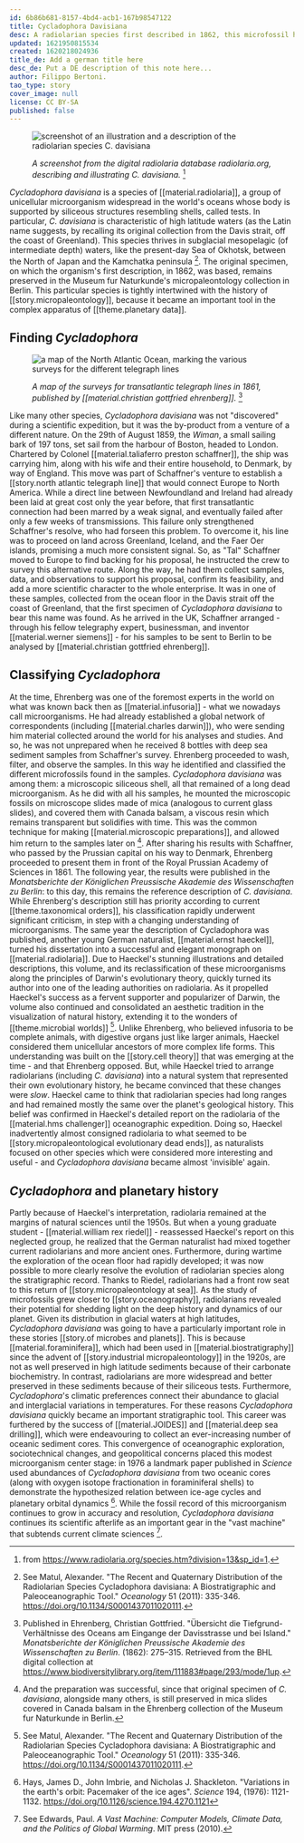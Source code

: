 ```yaml
---
id: 6b86b681-8157-4bd4-acb1-167b98547122
title: Cycladophora Davisiana
desc: A radiolarian species first described in 1862, this microfossil has been used as an important tool in scientific research, and continues to help in the ongoing study of our planet and its deep history.
updated: 1621950815534
created: 1620218024936
title_de: Add a german title here
desc_de: Put a DE description of this note here...
author: Filippo Bertoni.
tao_type: story
cover_image: null
license: CC BY-SA
published: false
---
```

<figure>

![screenshot of an illustration and a description of the radiolarian species C. davisiana](/images/filo/Cycladophora-davisiana-rads.png)

<figcaption>

_A screenshot from the digital radiolaria database radiolaria.org, describing and illustrating C. davisiana._ [^image1]

</figcaption>
</figure>

_Cycladophora davisiana_ is a species of [[material.radiolaria]], a group of unicellular microorganism widespread in the world's oceans whose body is supported by siliceous structures resembling shells, called tests. In particular, _C. davisiana_ is characteristic of high latitude waters (as the Latin name suggests, by recalling its original collection from the Davis strait, off the coast of Greenland). This species thrives in subglacial mesopelagic (of intermediate depth) waters, like the present-day Sea of Okhotsk, between the North of Japan and the Kamchatka peninsula [^image6]. The original specimen, on which the organism's first description, in 1862, was based, remains preserved in the Museum fur Naturkunde's micropaleontology collection in Berlin. This particular species is tightly intertwined with the history of [[story.micropaleontology]], because it became an important tool in the complex apparatus of [[theme.planetary data]].

## Finding _Cycladophora_

<figure>

![a map of the North Atlantic Ocean, marking the various surveys for the different telegraph lines](/images/filo/monatsberichtede18611knig_0293.jpg)

<figcaption>

_A map of the surveys for transatlantic telegraph lines in 1861, published by [[material.christian gottfried ehrenberg]]._ [^image2]

</figcaption>

</figure>

Like many other species, _Cycladophora davisiana_ was not "discovered" during a scientific expedition, but it was the by-product from a venture of a different nature. On the 29th of August 1859, the _Wiman_, a small sailing bark of 197 tons, set sail from the harbour of Boston, headed to London. Chartered by Colonel [[material.taliaferro preston schaffner]], the ship was carrying him, along with his wife and their entire household, to Denmark, by way of England. This move was part of Schaffner's venture to establish a [[story.north atlantic telegraph line]] that would connect Europe to North America. While a direct line between Newfoundland and Ireland had already been laid at great cost only the year before, that first transatlantic connection had been marred by a weak signal, and eventually failed after only a few weeks of transmissions. This failure only strengthened Schaffner's resolve, who had forseen this problem. To overcome it, his line was to proceed on land across Greenland, Iceland, and the Faer Oer islands, promising a much more consistent signal. So, as "Tal" Schaffner moved to Europe to find backing for his proposal, he instructed the crew to survey this alternative route. Along the way, he had them collect samples, data, and observations to support his proposal, confirm its feasibility, and add a more scientific character to the whole enterprise. It was in one of these samples, collected from the ocean floor in the Davis strait off the coast of Greenland, that the first specimen of _Cycladophora davisiana_ to bear this name was found. As he arrived in the UK, Schaffner arranged - through his fellow telegraphy expert, businessman, and inventor [[material.werner siemens]] - for his samples to be sent to Berlin to be analysed by [[material.christian gottfried ehrenberg]].

## Classifying _Cycladophora_
At the time, Ehrenberg was one of the foremost experts in the world on what was known back then as [[material.infusoria]] - what we nowadays call microorganisms. He had already established a global network of correspondents (including [[material.charles darwin]]), who were sending him material collected around the world for his analyses and studies. And so, he was not unprepared when he received 8 bottles with deep sea sediment samples from Schaffner's survey. Ehrenberg proceeded to wash, filter, and observe the samples. In this way he identified and classified the different microfossils found in the samples. _Cycladophora davisiana_ was among them: a microscopic siliceous shell, all that remained of a long dead microorganism. As he did with all his samples, he mounted the microscopic fossils on microscope slides made of mica (analogous to current glass slides), and covered them with Canada balsam, a viscous resin which remains transparent but solidifies with time. This was the common technique for making [[material.microscopic preparations]], and allowed him return to the samples later on [^image3]. After sharing his results with Schaffner, who passed by the Prussian capital on his way to Denmark, Ehrenberg proceeded to present them in front of the Royal Prussian Academy of Sciences in 1861. The following year, the results were published in the _Monatsberichte der Königlichen Preussische Akademie des Wissenschaften zu Berlin_: to this day, this remains the reference description of _C. davisiana_. While Ehrenberg's description still has priority according to current [[theme.taxonomical orders]], his classification rapidly underwent significant criticism, in step with a changing understanding of microorganisms. The same year the description of Cycladophora was published, another young German naturalist, [[material.ernst haeckel]], turned his dissertation into a successful and elegant monograph on [[material.radiolaria]]. Due to Haeckel's stunning illustrations and detailed descriptions, this volume, and its reclassification of these microorganisms along the principles of Darwin's evolutionary theory, quickly turned its author into one of the leading authorities on radiolaria. As it propelled Haeckel's success as a fervent supporter and popularizer of Darwin, the volume also continued and consolidated an aesthetic tradition in the visualization of natural history, extending it to the wonders of [[theme.microbial worlds]] [^image6]. Unlike Ehrenberg, who believed infusoria to be complete animals, with digestive organs just like larger animals, Haeckel considered them unicellular ancestors of more complex life forms. This understanding was built on the [[story.cell theory]] that was emerging at the time - and that Ehrenberg opposed. But, while Haeckel tried to arrange radiolarians (including _C. davisiana_) into a natural system that represented their own evolutionary history, he became convinced that these changes were _slow_. Haeckel came to think that radiolarian species had long ranges and had remained mostly the same over the planet's geological history. This belief was confirmed in Haeckel's detailed report on the radiolaria of the [[material.hms challenger]] oceanographic expedition. Doing so, Haeckel inadvertently almost consigned radiolaria to what seemed to be [[story.micropaleontological evolutionary dead ends]], as naturalists focused on other species which were considered more interesting and useful - and _Cycladophora davisiana_ became almost 'invisible' again.

## _Cycladophora_ and planetary history
Partly because of Haeckel's interpretation, radiolaria remained at the margins of natural sciences until the 1950s. But when a young graduate student - [[material.william rex riedel]] - reassessed Haeckel's report on this neglected group, he realized that the German naturalist had mixed together current radiolarians and more ancient ones. Furthermore, during wartime the exploration of the ocean floor had rapidly developed; it was now possible to more clearly resolve the evolution of radiolarian species along the stratigraphic record. Thanks to Riedel, radiolarians had a front row seat to this return of [[story.micropaleontology at sea]]. As the study of microfossils grew closer to [[story.oceanography]], radiolarians revealed their potential for shedding light on the deep history and dynamics of our planet. Given its distribution in glacial waters at high latitudes, _Cycladophora davisiana_ was going to have a particularly important role in these stories [[story.of microbes and planets]]. This is because [[material.foraminifera]], which had been used in [[material.biostratigraphy]] since the advent of [[story.industrial micropaleontology]] in the 1920s, are not as well preserved in high latitude sediments because of their carbonate biochemistry. In contrast, radiolarians are more widespread and better preserved in these sediments because of their siliceous tests. Furthermore, _Cycladophora_'s climatic preferences connect their abundance to glacial and interglacial variations in temperatures. For these reasons _Cycladophora davisiana_ quickly became an important stratigraphic tool. This career was furthered by the success of [[material.JOIDES]] and [[material.deep sea drilling]], which were endeavouring to collect an ever-increasing number of oceanic sediment cores. This convergence of oceanographic exploration, sociotechnical changes, and geopolitical concerns placed this modest microorganism center stage: in 1976 a landmark paper published in _Science_ used abundances of _Cycladophora davisiana_ from two oceanic cores (along with oxygen isotope fractionation in foraminiferal shells) to demonstrate the hypothesized relation between ice-age cycles and planetary orbital dynamics [^image4]. While the fossil record of this microorganism continues to grow in accuracy and resolution, _Cycladophora davisiana_ continues its scientific afterlife as an important gear in the "vast machine" that subtends current climate sciences [^image5].

[^image1]: from https://www.radiolaria.org/species.htm?division=13&sp_id=1.

[^image6]: See Matul, Alexander. "The Recent and Quaternary Distribution of the Radiolarian Species Cycladophora davisiana: A Biostratigraphic and Paleoceanographic Tool." _Oceanology_ 51 (2011): 335-346. https://doi.org/10.1134/S0001437011020111. 

[^image2]: Published in Ehrenberg, Christian Gottfried. "Übersicht die Tiefgrund-Verhältnisse des Oceans am Eingange der Davisstrasse und bei Island." _Monatsberichte der Königlichen Preussische Akademie des Wissenschaften zu Berlin_. (1862): 275–315. Retrieved from the BHL digital collection at https://www.biodiversitylibrary.org/item/111883#page/293/mode/1up.

[^image3]: And the preparation was successful, since that original specimen of _C. davisiana_, alongside many others, is still preserved in mica slides covered in Canada balsam in the Ehrenberg collection of the Museum fur Naturkunde in Berlin.

[^image4]: Hays, James D., John Imbrie, and Nicholas J. Shackleton. "Variations in the earth's orbit: Pacemaker of the ice ages". _Science_ 194, (1976): 1121-1132. https://doi.org/10.1126/science.194.4270.1121

[^image5]: See Edwards, Paul. _A Vast Machine: Computer Models, Climate Data, and the Politics of Global Warming_. MIT press (2010).

[^image6]: The aesthetic value of Haeckel's illustrations, which is attested in his 1904 book _Kunstformen der Natur_, continued the tradition began by Goethe in bringing the understanding of nature and its aesthetics together. See also Richards, Robert J. _The Tragic Sense of Life: Ernst Haeckel and the Struggle over Evolutionary Thought_. Chicago and London: University of Chicago Press (2009).